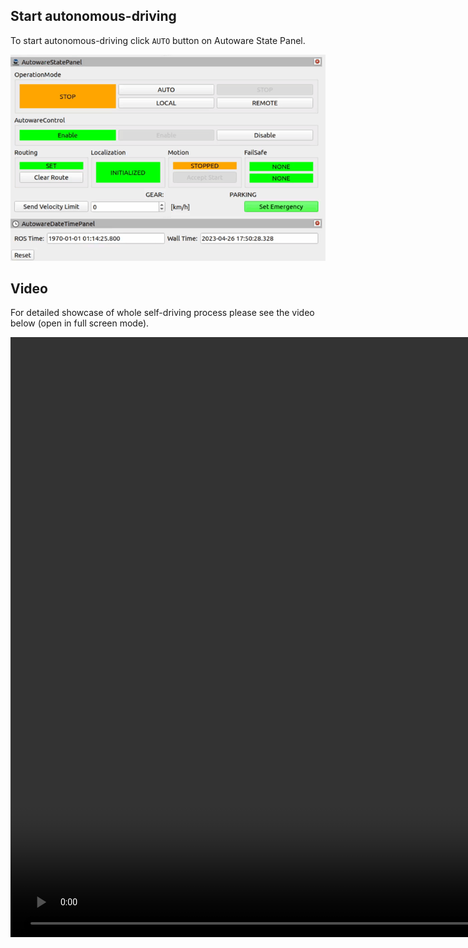 ## Start autonomous-driving
To start autonomous-driving click `AUTO` button on Autoware State Panel.

![Auto button](auto_button.gif)

## Video
For detailed showcase of whole self-driving process please see the video below (open in full screen mode).

<video width="1920" controls>
  <source src="set_goal.mp4" type="video/mp4">
</video>
